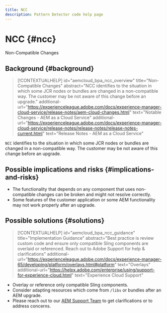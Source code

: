 ```yaml
---
title: NCC
description: Pattern Detector code help page
---
```

# NCC {#ncc}

Non-Compatible Changes

## Background {#background}

>[!CONTEXTUALHELP]
>id="aemcloud_bpa_ncc_overview"
>title="Non-Compatible Changes"
>abstract="NCC identifies to the situation in which some JCR nodes or bundles are changed in a non-compatible way. The customer may be not aware of this change before an upgrade."
>additional-url="https://experienceleague.adobe.com/docs/experience-manager-cloud-service/release-notes/aem-cloud-changes.html" text="Notable Changes - AEM as a Cloud Service"
>additional-url="https://experienceleague.adobe.com/docs/experience-manager-cloud-service/release-notes/release-notes/release-notes-current.html" text="Release Notes - AEM as a Cloud Service"

`NCC` identifies to the situation in which some JCR nodes or bundles are changed in a non-compatible way. The customer may be not aware of this change before an upgrade.

## Possible implications and risks {#implications-and-risks}

* The functionality that depends on any component that uses non-compatible changes can be broken and might not resolve correctly.
* Some features of the customer application or some AEM functionality may not work properly after an upgrade.

## Possible solutions {#solutions}

>[!CONTEXTUALHELP]
>id="aemcloud_bpa_ncc_guidance"
>title="Implementation Guidance"
>abstract="Best practice is review custom code and ensure only compatible Sling components are overlaid or referenced. Reach out to Adobe Support for help & clarifications"
>additional-url="https://experienceleague.adobe.com/docs/experience-manager-65/developing/platform/overlays.html#platform" text="Overlays"
>additional-url="https://helpx.adobe.com/enterprise/using/support-for-experience-cloud.html" text="Experience Cloud Support"

* Overlay or reference only compatible Sling components.
* Consider adapting resources which come from `/libs` or bundles after an AEM upgrade.
* Please reach out to our [AEM Support Team](https://helpx.adobe.com/enterprise/using/support-for-experience-cloud.html) to get clarifications or to address concerns.
